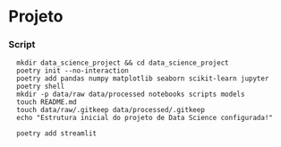 # Projeto

### Script

      mkdir data_science_project && cd data_science_project
      poetry init --no-interaction
      poetry add pandas numpy matplotlib seaborn scikit-learn jupyter
      poetry shell
      mkdir -p data/raw data/processed notebooks scripts models
      touch README.md
      touch data/raw/.gitkeep data/processed/.gitkeep
      echo "Estrutura inicial do projeto de Data Science configurada!"

      poetry add streamlit
